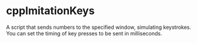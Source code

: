 # cppImitationKeys
A script that sends numbers to the specified window, simulating keystrokes. You can set the timing of key presses to be sent in milliseconds.
